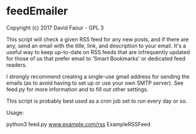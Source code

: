 # feedEmailer
Copyright (c) 2017 David Faour - GPL 3

This script will check a given RSS feed for any new posts, and if there are any, send an email with the title, link,
and description to your email. It's a useful way to keep up-to-date on RSS feeds that are infrequently updated for those of
us that prefer email to 'Smart Bookmarks' or dedicated feed readers.

I strongly recommend creating a single-use gmail address for sending the emails (as to avoid having to set up or use your own
SMTP server). See feed.py for more information and to fill out other settings.

This script is probably best used as a cron job set to run every day or so.

Usage:

python3 feed.py www.example.com/rss ExampleRSSFeed

